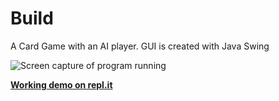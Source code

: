 
# Build

A Card Game with an AI player. GUI is created with Java Swing


![Screen capture of program running](https://www.kazemicode.org/blog/wp-content/uploads/2019/04/Screen-Shot-2019-04-17-at-8.37.15-PM-1024x621.png)

[**Working demo on repl.it**](https://repl.it/@kazemicode/Build-Swing)
